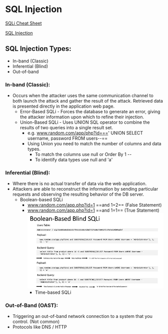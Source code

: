 # SQL Injection
[SQLi Cheat Sheet](https://portswigger.net/web-security/sql-injection/cheat-sheet)

[SQL Injection](https://portswigger.net/web-security/sql-injection "SQL Injection")

## SQL Injection Types:

- In-band (Classic)
- Inferential (Blind)
- Out-of-band

### In-band (Classic):

- Occurs when the attacker uses the same communication channel to both launch the attack and gather the result of the attack. Retrieved data is presented directly in the application web page.
    - Error-Based SQLi - Forces the database to generate an error, giving the attacker information upon which to refine their injection.
    - Union-Based SQLi - Uses UNION SQL operator to combine the results of two queries into a single result set.
        - e.g. www.random.com/app/php?id===' UNION SELECT username, password FROM users--==
        - Using Union you need to match the number of columns and data types.
            - To match the columns use null or Order By 1 --
            - To identify data types use null and 'a'

### Inferential (Blind):

- Where there is no actual transfer of data via the web application.
- Attackers are able to reconstruct the information by sending particular requests and observing the resulting behavior of the DB server.
    - Boolean-based SQLi
        - www.random.com/app.php?id=1 ==and 1=2== (False Statement)
        - www.random.com/app.php?id=1 ==and 1=1== (True Statement)  
            ![Boolean based blind](boolean-based-blind-sqli.png)
            - Time-based SQLi

### Out-of-Band (OAST):

- Triggering an out-of-band network connection to a system that you control. (Not common)
- Protocols like DNS / HTTP